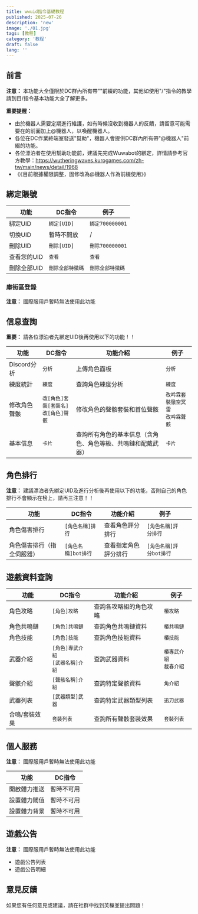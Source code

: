 ```yaml
---
title: wwuid指令基礎教程
published: 2025-07-26
description: 'new'
image: './01.jpg'
tags: [教程]
category: '教程'
draft: false 
lang: ''
---
```


## 前言

**注意：** 本功能大全僅限於DC群內所有帶""前綴的功能，其他如使用"/"指令的教學請到目/指令基本功能大全了解更多。

**重要提醒：**
- 由於機器人需要定期進行維護，如有時候沒收到機器人的反饋，請留意可能需要在的前面加上@機器人，以喚醒機器人。
- 各位在DC作業終端室發送"幫助"，機器人會提供DC群內所有帶"@機器人"前綴的功能。
- 各位漂泊者在使用幫助功能前，建議先完成Wuwabot的綁定，詳情請參考官方教學：https://wutheringwaves.kurogames.com/zh-tw/main/news/detail/1968
- 《《目前根據權限調整，固修改為@機器人作為前綴使用》》

## 綁定賬號

| 功能 | DC指令 | 例子 |
|------|--------|------|
| 綁定UID | `綁定[UID]` | `綁定700000001` |  
| 切換UID | 暫時不開放 | / |  
| 刪除UID | `刪除[UID]` | `刪除700000001` | 
| 查看您的UID | `查看` | `查看` |
| 刪除全部UID | `刪除全部特徵碼` | `刪除全部特徵碼` | 

### 庫街區登錄
**注意：** 國際服用戶暫時無法使用此功能

## 信息查詢

**重要：** 請各位漂泊者先綁定UID後再使用以下的功能！！

| 功能 | DC指令 | 功能介紹 | 例子 |
|------|--------|----------|------|
| Discord分析 | `分析` | 上傳角色面板 | `分析` |
| 練度統計 | `練度` | 查詢角色練度分析 | `練度` |
| 修改角色聲骸 | `改[角色]套裝[套裝名]`<br>`改[角色]聲骸` | 修改角色的聲骸套裝和首位聲骸 | `改吟霖套裝徹空冥雷`<br>`改吟霖聲骸` | 
| 基本信息 | `卡片` | 查詢所有角色的基本信息（含角色、角色等級、共鳴鏈和配戴武器） | `卡片` | 

## 角色排行

**注意：** 建議漂泊者先綁定UID及進行分析後再使用以下的功能，否則自己的角色排行不會顯示在榜上，請再三注意！！

| 功能 | DC指令 | 功能介紹 | 例子 |  |
|------|--------|----------|------|----------|
| 角色傷害排行 | `[角色名稱]排行` | 查看角色評分排行 | `[角色名稱]評分排行` | 
| 角色傷害排行（指全伺服器） | `[角色名稱]bot排行` | 查看指定角色評分排行 | `[角色名稱]評分bot排行` | 
## 遊戲資料查詢

| 功能 | DC指令 | 功能介紹 | 例子 | 
|------|--------|----------|------|
| 角色攻略 | `[角色]攻略` | 查詢各攻略組的角色攻略 | `椿攻略` | 
| 角色共鳴鏈 | `[角色]共鳴鏈` | 查詢角色共鳴鏈資料 | `椿共鳴鏈` | 
| 角色技能 | `[角色]技能` | 查詢角色技能資料 | `椿技能` | 
| 武器介紹 | `[角色]專武介紹`<br>`[武器名稱]介紹` | 查詢武器資料 | `椿專武介紹`<br>`裁春介紹` | 
| 聲骸介紹 | `[聲骸名稱]介紹` | 查詢特定聲骸資料 | `角介紹` | 
| 武器列表 | `[武器類型]武器` | 查詢特定武器類型列表 | `迅刀武器` | 
| 合鳴/套裝效果 | `套裝列表` | 查詢所有聲骸套裝效果 | `套裝列表` |

## 個人服務

**注意：** 國際服用戶暫時無法使用此功能

| 功能 | DC指令 |
|------|--------|
| 開啟體力推送 | 暫時不可用 |
| 設置體力閾值 | 暫時不可用 |
| 設置體力背景 | 暫時不可用 |

## 遊戲公告

**注意：** 國際服用戶暫時無法使用此功能

- 遊戲公告列表
- 遊戲公告明細

## 意見反饋

如果您有任何意見或建議，請在社群中找到芙檁並提出問題！

